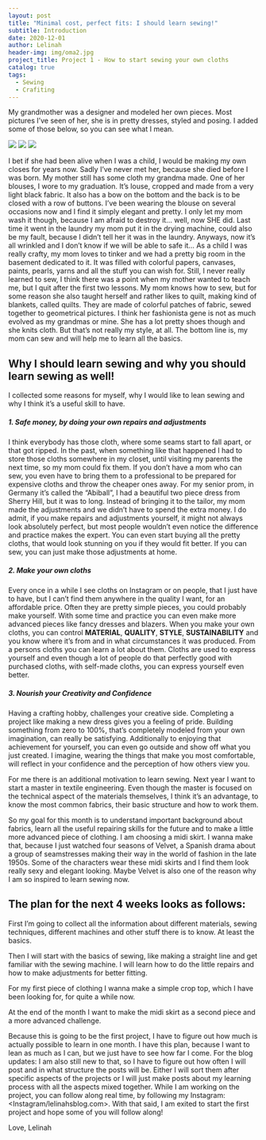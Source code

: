 ```yaml
---
layout: post
title: "Minimal cost, perfect fits: I should learn sewing!"
subtitle: Introduction
date: 2020-12-01
author: Lelinah
header-img: img/oma2.jpg
project_title: Project 1 - How to start sewing your own cloths
catalog: true
tags:
  - Sewing
  - Crafiting
---
```

My grandmother was a designer and modeled her own pieces. Most pictures I’ve seen of her, she is in pretty dresses, styled and posing. I added some of those below, so you can see what I mean.

![](/img/Oma-kleid1.jpg)
![](/img/Oma-kleid2.jpg)
![](/img/Oma-kleid3.jpg)

I bet if she had been alive when I was a child, I would be making my own closes for years now. Sadly I’ve never met her, because she died before I was born. My mother still has some cloth my grandma made. One of her blouses, I wore to my graduation. It’s louse, cropped and made from a very light black fabric. It also has a bow on the bottom and the back is to be closed with a row of buttons. I’ve been wearing the blouse on several occasions now and I find it simply elegant and pretty. I only let my mom wash it though, because I am afraid to destroy it… well, now SHE did. Last time it went in the laundry my mom put it in the drying machine, could also be my fault, because I didn’t tell her it was in the laundry. Anyways, now it’s all wrinkled and I don’t know if we will be able to safe it…
As a child I was really crafty, my mom loves to tinker and we had a pretty big room in the basement dedicated to it. It was filled with colorful papers, canvases, paints, pearls, yarns and all the stuff you can wish for. Still, I never really learned to sew, I think there was a point when my mother wanted to teach me, but I quit after the first two lessons. My mom knows how to sew, but for some reason she also taught herself and rather likes to quilt, making kind of blankets, called quilts. They are made of colorful patches of fabric, sewed together to geometrical pictures. I think her fashionista gene is not as much evolved as my grandmas or mine. She has a lot pretty shoes though and she knits cloth. But that’s not really my style, at all. The bottom line is, my mom can sew and will help me to learn all the basics.

## Why I should learn sewing and why you should learn sewing as well!
I collected some reasons for myself, why I would like to lean sewing and why I think it’s a useful skill to have.
##### 1.	Safe money, by doing your own repairs and adjustments
I think everybody has those cloth, where some seams start to fall apart, or that got ripped. In the past, when something like that happened I had to store those cloths somewhere in my closet, until visiting my parents the next time, so my mom could fix them. If you don’t have a mom who can sew, you even have to bring them to a professional to be prepared for expensive cloths and throw the cheaper ones away. 
For my senior prom, in Germany it’s called the “Abiball”, I had a beautiful two piece dress from Sherry Hill, but it was to long. Instead of bringing it to the tailor, my mom made the adjustments and we didn’t have to spend the extra money. I do admit, if you make repairs and adjustments yourself, it might not always look absolutely perfect, but most people wouldn’t even notice the difference and practice makes the expert. You can even start buying all the pretty cloths, that would look stunning on you if they would fit better. If you can sew, you can just make those adjustments at home.
##### 2.	Make your own cloths
Every once in a while I see cloths on Instagram or on people, that I just have to have, but I can’t find them anywhere in the quality I want, for an affordable price. Often they are pretty simple pieces, you could probably make yourself. With some time and practice you can even make more advanced pieces like fancy dresses and blazers. When you make your own cloths, you can control **MATERIAL**, **QUALITY**, **STYLE**, **SUSTAINABILITY** and you know where it’s from and in what circumstances it was produced. From a persons cloths you can learn a lot about them. Cloths are used to express yourself and even though a lot of people do that perfectly good with purchased cloths, with self-made cloths, you can express yourself even better.
##### 3.	Nourish your Creativity and Confidence
Having a crafting hobby, challenges your creative side. Completing a project like making a new dress gives you a feeling of pride. Building something from zero to 100%, that’s completely modeled from your own imagination, can really be satisfying. Additionally to enjoying that achievement for yourself, you can even go outside and show off what you just created. I imagine, wearing the things that make you most comfortable, will reflect in your confidence and the perception of how others view you.

For me there is an additional motivation to learn sewing. Next year I want to start a master in textile engineering. Even though the master is focused on the technical aspect of the materials themselves, I think it’s an advantage, to know the most common fabrics, their basic structure and how to work them.

So my goal for this month is to understand important background about fabrics, learn all the useful repairing skills for the future and to make a little more advanced piece of clothing. I am choosing a midi skirt. I wanna make that, because I just watched four seasons of Velvet, a Spanish drama about a group of seamstresses making their way in the world of fashion in the late 1950s. Some of the characters wear these midi skirts and I find them look really sexy and elegant looking. Maybe Velvet is also one of the reason why I am so inspired to learn sewing now.

## The plan for the next 4 weeks looks as follows:
First I’m going to collect all the information about different materials, sewing techniques, different machines and other stuff there is to know. At least the basics.

Then I will start with the basics of sewing, like making a straight line and get familiar with the sewing machine. I will learn how to do the little repairs and how to make adjustments for better fitting. 

For my first piece of clothing I wanna make a simple crop top, which I have been looking for, for quite a while now.

At the end of the month I want to make the midi skirt as a second piece and a more advanced challenge. 

Because this is going to be the first project, I have to figure out how much is actually possible to learn in one month. I have this plan, because I want to lean as much as I can, but we just have to see how far I come.
For the blog updates: I am also still new to that, so I have to figure out how often I will post and in what structure the posts will be. Either I will sort them after specific aspects of the projects or I will just make posts about my learning process with all the aspects mixed together. While I am working on the project, you can follow along real time, by following my Instagram: <Instagram/lelinahsblog.com>.
With that said, I am exited to start the first project and hope some of you will follow along!

Love,
Lelinah



